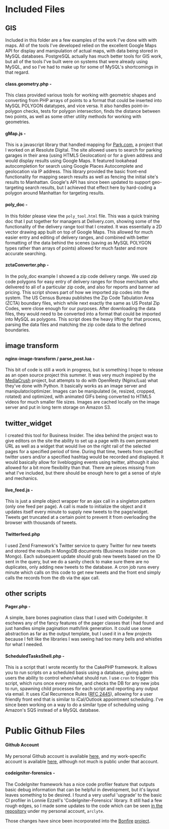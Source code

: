 
Included Files
==============

GIS
---

Included in this folder are a few examples of the work I've done with with maps. All of the tools I've developed relied on the excellent Google Maps API for display and manipulation of actual maps, with data being stored in MySQL databases.  PostgreSQL actually has much better tools for GIS work, but all of the tools I've built were on systems that were already using MySQL, and so I've had to make up for some of MySQL's shortcomings in that regard.

#### class.geometry.php -
This class provided various tools for working with geometric shapes and converting from PHP arrays of points to a format that could be inserted into MySQL POLYGON datatypes, and vice versa. It also handles point-in-polygon checks, tests for polygon intersection, finds the distance between two points, as well as some other utility methods for working with geometries.

#### gMap.js -
This is a javascript library that handled mapping for [Park.com](http://www.park.com), a project that I worked on at Resolute Digital. The site allowed users to search for parking garages in their area (using HTML5 Geolocation) or for a given address and would display results using Google Maps. It featured lookahead autocompletion for search using Google Places Autocomplete and geolocation via IP address. This library provided the basic front-end functionality for mapping search results as well as fencing the initial site's results to Manhattan.  Google's API has since been updated to support geo-targeting search results, but I achieved that effect here by hard-coding a polygon around Manhattan for targeting results.

#### poly_doc -
In this folder please view the `poly_tool.html` file. This was a quick training doc that I put together for managers at Delivery.com, showing some of the functionality of the delivery range tool that I created. It was essentially a 2D vector drawing app built on top of Google Maps. This allowed for much easier entry and editing of delivery ranges, and combined with better formatting of the data behind the scenes (saving as MySQL POLYGON types rather than arrays of points) allowed for much faster and more accurate searching.

#### zctaConverter.php -
In the poly_doc example I showed a zip code delivery range. We used zip code polygons for easy entry of delivery ranges for those merchants who delivered to all of a particular zip code, and also for reports and banner ad pricing. This script shows part of how we imported zip codes into the system. The US Census Bureau publishes the Zip Code Tabulation Area (ZCTA) boundary files, which while next exactly the same as US Postal Zip Codes, were close enough for our purposes. After downloading the data files, they would need to be converted into a format that could be imported into MySQL as polygons. This script does the heavy lifting for that process, parsing the data files and matching the zip code data to the defined boundaries.


image transform
---------------

#### nginx-image-transform / parse_post.lua -
This bit of code is still a work in progress, but is something I hope to release as an open source project this summer.  It was very much inspired by the [MediaCrush](https://github.com/MediaCrush/MediaCrush) project, but attempts to do with OpenResty (Nginx/Lua) what they've done with Python. It basically works as an image server and manipulator/optimizer. Images can be manipulated (ie, resized, cropped, rotated) and optimized, with animated GIFs being converted to HTML5 videos for much smaller file sizes. Images are cached locally on the image server and put in long term storage on Amazon S3.


twitter_widget
--------------
I created this tool for Business Insider. The idea behind the project was to give editors on the site the ability to set up a page with its own permanent URL as well as a widget that would live on the right rail of the selected pages for a specified period of time.  During that time, tweets from specified twitter users and/or a specified hashtag would be recorded and displayed.  It would basically allow for liveblogging events using twitter, although it also allowed for a bit more flexibility than that. There are pieces missing from what I've included, but there should be enough here to get a sense of style and mechanics.  

#### live_feed.js -
This is just a simple object wrapper for an ajax call in a singleton pattern (only one feed per page).  A call is made to initialize the object and it updates itself every minute to supply new tweets to the page/widget.  Tweets get truncated at a certain point to prevent it from overloading the browser with thousands of tweets.

#### Twitterfeed.php
I used Zend Framework's Twitter service to query Twitter for new tweets and stored the results in MongoDB documents (Business Insider runs on Mongo).  Each subsequent update should grab new tweets based on the ID sent in the query, but we do a sanity check to make sure there are no duplicates, only adding new tweets to the database.  A cron job runs every minute which calls on this code to get new tweets and the front end simply calls the records from the db via the ajax call.


other scripts
-------------

#### Pager.php -
A simple, bare bones pagination class that I used with CodeIgniter.  It eschews any of the fancy features of the pager classes that I had found and just handles simple pagination math/link generation. It could use some abstraction as far as the output template, but I used it in a few projects because I felt like the libraries I was seeing had too many bells and whistles for what I needed.

#### ScheduledTasksShell.php -
This is a script that I wrote recently for the CakePHP framework. It allows you to run scripts on a scheduled basis using a database, giving admin users the ability to control when/what should run.  I use `cron` to trigger this script, which runs once every minute, and checks the DB for any new jobs to run, spawning child processes for each script and reporting any output via email.  It uses iCal Recurrence Rules ([RFC 2445](http://tools.ietf.org/html/rfc2445)), allowing for a user friendly front end that is similar to iCal/Outlook appointment scheduling. I've since been working on a way to do a similar type of scheduling using Amazon's SQS instead of a MySQL database.


Public Github Files
===================

#### Github Account
My personal Github account is available [here](https://github.com/arclyte), and my work-specific account is available [here](https://github.com/JamesAlday), although not much is public under that account.

#### codeigniter-forensics -

The CodeIgniter framework has a nice code profiler feature that outputs basic debug information that can be helpful in development, but it's layout leaves something to be desired.  I found a very useful 'upgrade' to the basic CI profiler in Lonnie Ezzell's 'CodeIgniter-Forensics' library.  It still had a few rough edges, so I made some updates to the code which can be seen [in the repository](https://github.com/lonnieezell/codeigniter-forensics/commits/master) under my personal account, `arclyte`.

Those changes have since been incorporated into the [Bonfire](http://cibonfire.com/) [project](https://github.com/ci-bonfire/Bonfire).
